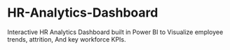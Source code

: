 # HR-Analytics-Dashboard
Interactive HR Analytics Dashboard built in Power BI to Visualize employee trends, attrition, And key workforce KPIs.
